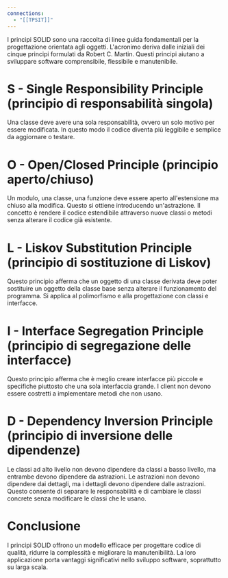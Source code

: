 ```yaml
---
connections:
  - "[[TPSIT]]"
---
```


I principi SOLID sono una raccolta di linee guida fondamentali per la progettazione orientata agli oggetti. L'acronimo deriva dalle iniziali dei cinque principi formulati da Robert C. Martin. Questi principi aiutano a sviluppare software comprensibile, flessibile e manutenibile.

# S - Single Responsibility Principle (principio di responsabilità singola)

Una classe deve avere una sola responsabilità, ovvero un solo motivo per essere modificata. In questo modo il codice diventa più leggibile e semplice da aggiornare o testare.

# O - Open/Closed Principle (principio aperto/chiuso)

Un modulo, una classe, una funzione deve essere aperto all'estensione ma chiuso alla modifica. Questo si ottiene introducendo un'astrazione. Il concetto è rendere il codice estendibile attraverso nuove classi o metodi senza alterare il codice già esistente.

# L - Liskov Substitution Principle (principio di sostituzione di Liskov)

Questo principio afferma che un oggetto di una classe derivata deve poter sostituire un oggetto della classe base senza alterare il funzionamento del programma. Si applica al polimorfismo e alla progettazione con classi e interfacce.

# I - Interface Segregation Principle (principio di segregazione delle interfacce)

Questo principio afferma che è meglio creare interfacce più piccole e specifiche piuttosto che una sola interfaccia grande. I client non devono essere costretti a implementare metodi che non usano.

# D - Dependency Inversion Principle (principio di inversione delle dipendenze)

Le classi ad alto livello non devono dipendere da classi a basso livello, ma entrambe devono dipendere da astrazioni. Le astrazioni non devono dipendere dai dettagli, ma i dettagli devono dipendere dalle astrazioni. Questo consente di separare le responsabilità e di cambiare le classi concrete senza modificare le classi che le usano.

# Conclusione

I principi SOLID offrono un modello efficace per progettare codice di qualità, ridurre la complessità e migliorare la manutenibilità. La loro applicazione porta vantaggi significativi nello sviluppo software, soprattutto su larga scala.